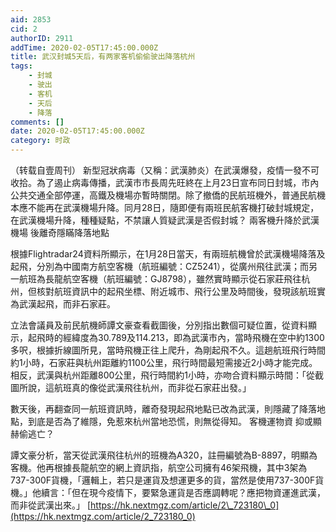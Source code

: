 ```yaml
---
aid: 2853
cid: 2
authorID: 2911
addTime: 2020-02-05T17:45:00.000Z
title: 武汉封城5天后，有两家客机偷偷驶出降落杭州
tags:
    - 封城
    - 驶出
    - 客机
    - 天后
    - 降落
comments: []
date: 2020-02-05T17:45:00.000Z
category: 时政
---
```


（转载自壹周刊） 新型冠狀病毒（又稱：武漢肺炎）在武漢爆發，疫情一發不可收拾。為了遏止病毒傳播，武漢市市長周先旺終在上月23日宣布同日封城，市內公共交通全部停運，高鐵及機場亦暫時關閉。除了撤僑的民航班機外，普通民航機本應不能再在武漢機場升降。同月28日，隨即便有兩班民航客機打破封城規定，在武漢機場升降，種種疑點，不禁讓人質疑武漢是否假封城？ 兩客機升降於武漢機場 後離奇隱瞞降落地點

根據Flightradar24資料所顯示，在1月28日當天，有兩班航機曾於武漢機場降落及起飛，分別為中國南方航空客機（航班編號：CZ5241），從廣州飛往武漢；而另一航班為長龍航空客機（航班編號：GJ8798），雖然實時顯示從石家莊飛往杭州，但核對航班資訊中的起飛坐標、附近城市、飛行公里及時間後，發現該航班實為武漢起飛，而非石家莊。

立法會議員及前民航機師譚文豪查看截圖後，分別指出數個可疑位置，從資料顯示，起飛時的經緯度為30.789及114.213，即為武漢市內，當時飛機在空中約1300多呎，根據折線圖所見，當時飛機正往上爬升，為剛起飛不久。這趟航班飛行時間約1小時，石家莊與杭州距離約1100公里，飛行時間最短需接近2小時才能完成。相反，武漢與杭州距離800公里，飛行時間約1小時，亦吻合資料顯示時間：「從截圖所說，這航班真的像從武漢飛往杭州，而非從石家莊出發。」

數天後，再翻查同一航班資訊時，離奇發現起飛地點已改為武漢，則隱藏了降落地點，到底是否為了維隱，免惹來杭州當地恐慌，則無從得知。 客機運物資 抑或顯赫偷逃亡？

譚文豪分析，當天從武漢飛往杭州的班機為A320，註冊編號為B-8897，明顯為客機。他再根據長龍航空的網上資訊指，航空公司擁有46架飛機，其中3架為737-300F貨機，「邏輯上，若只是運貨及想運更多的貨，當然是使用737-300F貨機。」他續言：「但在現今疫情下，要緊急運貨是否應調轉呢？應把物資運進武漢，而非從武漢出來。」 [https://hk.nextmgz.com/article/2\_723180\_0](https://hk.nextmgz.com/article/2_723180_0)
